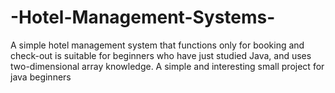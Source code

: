 # -Hotel-Management-Systems-
A simple hotel management system that functions only for booking and check-out is suitable for beginners who have just studied Java, and uses two-dimensional array knowledge.
 A simple and interesting small project for java beginners 
